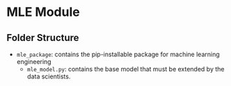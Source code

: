 # MLE Module

## Folder Structure

* `mle_package`: contains the pip-installable package for machine learning engineering
  * `mle_model.py`: contains the base model that must be extended by the data scientists.